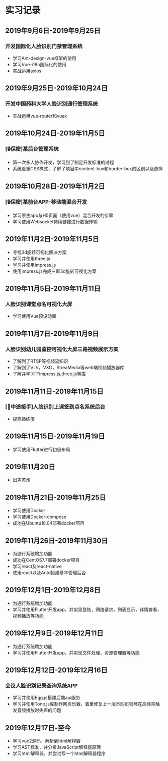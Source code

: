 # 实习记录

## 2019年9月6日-2019年9月25日

### 开发国际化人脸识别门禁管理系统

- 学习Ant-design-vue框架的使用
- 学习Vue-i18n国际化的使用
- 实战运用axios

## 2019年9月25日-2019年10月24日

### 开发中国药科大学人脸识别通行管理系统

- 实战运用vue-router和vuex

## 2019年10月24日-2019年11月5日

### [:lock:保密]某后台管理系统

- 第一次多人协作开发，学习到了制定开发标准的过程
- 系统着重CSS样式，了解了项目中content-box和border-box的区别以及选择

## 2019年10月28日-2019年11月2日

### [:lock:保密]某前台APP-移动端混合开发

- 学习原生app与H5页面（使用vue）混合开发的步骤
- 学习使用Websocket持续链接进行数据传输

## 2019年11月2日-2019年11月5日

- 寻找3d旋转可视化解决方案
- 学习并使用three.js
- 学习并使用impress.js
- 使用impress.js完成三屏3d旋转可视化方案

## 2019年11月5日-2019年11月11日

### 人脸识别课堂点名可视化大屏

- 学习使用Vue预设动画

## 2019年11月7日-2019年11月9日

### 人脸识别幼儿园监控可视化大屏三路视频展示方案

- 了解到了RTSP等视频流知识
- 了解到了VLV，VXG，StreaMedia等web端视频播放器库
- 了解并学习了impress.js,three.js等库

## 2019年11月11日-2019年11月15日

### [:arrows_counterclockwise:中途接手]人脸识别上课签到点名系统后台

- 提高熟练度

## 2019年11月15日-2019年11月19日

- 学习使用Flutter进行初级布局

## 2019年11月20日

- 出差苏州

## 2019年11月21日-2019年11月25日

- 学习使用Docker
- 学习使用Docker-compose
- 成功在Ubuntu18.04部署docker项目

## 2019年11月26日-2019年11月30日

- 为通行系统增加功能
- 成功在CentOS7.7部署docker项目
- 学习react及react-native
- 使用react以及Antd搭建基本管理后台

## 2019年12月1日-2019年12月8日

- 为通行系统增加功能
- 学习并使用Flutter开发app，并实现登陆，网络请求，列表显示，详情查看，视频播放等功能

## 2019年12月9日-2019年12月11日

- 为通行系统增加功能
- 学习并使用Flutter开发app，并实现文件处理，资源管理器等功能

## 2019年12月12日-2019年12月16日

### 会议人脸识别记录查询系统APP

- 学习并使用Egg.js搭建后端api服务
- 学习并使用Tone.js库制作网页乐器，着重修复上一版本网页钢琴在高频率触发音频播放时失声的问题

## 2019年12月17日-至今

- 学习vue2源码，解析到html解释器
- 学习AST标准，并分析JavaScript解释器原理
- 学习html解释器，并尝试写一个html解释器程序
